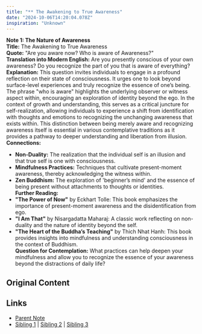 ```yaml
---
title: "** The Awakening to True Awareness"
date: "2024-10-06T14:20:04.078Z"
inspiration: "Unknown"
---
```


  
**Note 1: The Nature of Awareness**  
**Title:** The Awakening to True Awareness  
**Quote:** "Are you aware now? Who is aware of Awareness?"  
**Translation into Modern English:** Are you presently conscious of your own awareness? Do you recognize the part of you that is aware of everything?  
**Explanation:** This question invites individuals to engage in a profound reflection on their state of consciousness. It urges one to look beyond surface-level experiences and truly recognize the essence of one’s being. The phrase "who is aware" highlights the underlying observer or witness aspect within, encouraging an exploration of identity beyond the ego. In the context of growth and understanding, this serves as a critical juncture for self-realization, allowing individuals to experience a shift from identification with thoughts and emotions to recognizing the unchanging awareness that exists within. This distinction between being merely aware and recognizing awareness itself is essential in various contemplative traditions as it provides a pathway to deeper understanding and liberation from illusion.  
**Connections:**  
- **Non-Duality:** The realization that the individual self is an illusion and that true self is one with consciousness.  
- **Mindfulness Practices:** Techniques that cultivate present-moment awareness, thereby acknowledging the witness within.  
- **Zen Buddhism:** The exploration of 'beginner’s mind' and the essence of being present without attachments to thoughts or identities.  
**Further Reading:**  
- **"The Power of Now"** by Eckhart Tolle: This book emphasizes the importance of present-moment awareness and the disidentification from ego.  
- **"I Am That"** by Nisargadatta Maharaj: A classic work reflecting on non-duality and the nature of identity beyond the self.  
- **"The Heart of the Buddha’s Teaching"** by Thich Nhat Hanh: This book provides insights into mindfulness and understanding consciousness in the context of Buddhism.  
**Question for Contemplation:** What practices can help deepen your mindfulness and allow you to recognize the essence of your awareness beyond the distractions of daily life?  


## Original Content



## Links

- [Parent Note](/parent-note.md)
- [Sibling 1](/zettel1.md) | [Sibling 2](/zettel2.md) | [Sibling 3](/zettel3.md)
